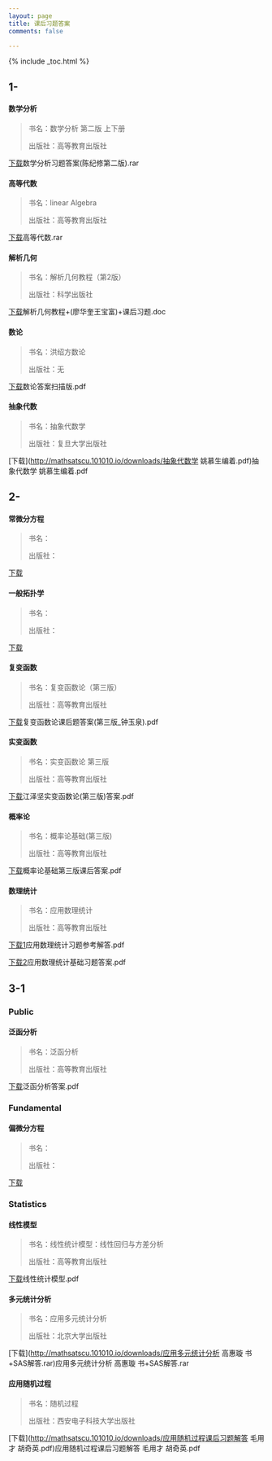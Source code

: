 ```yaml
---
layout: page
title: 课后习题答案
comments: false

---
```


{% include _toc.html %}

## 1-

#### 数学分析

> 书名：数学分析 第二版 上下册
> 
> 出版社：高等教育出版社
  
[下载](http://mathsatscu.101010.io/downloads/数学分析习题答案(陈纪修第二版).rar)数学分析习题答案(陈纪修第二版).rar

#### 高等代数

> 书名：linear Algebra
> 
> 出版社：高等教育出版社
  
[下载](http://mathsatscu.101010.io/downloads/高等代数.rar)高等代数.rar

#### 解析几何

> 书名：解析几何教程（第2版）
> 
> 出版社：科学出版社
  
[下载](http://mathsatscu.101010.io/downloads/解析几何教程+(廖华奎王宝富)+课后习题.doc)解析几何教程+(廖华奎王宝富)+课后习题.doc

#### 数论

> 书名：洪绍方数论
> 
> 出版社：无
  
[下载](http://mathsatscu.101010.io/downloads/数论答案扫描版.pdf)数论答案扫描版.pdf

#### 抽象代数

> 书名：抽象代数学
> 
> 出版社：复旦大学出版社
  
[下载](http://mathsatscu.101010.io/downloads/抽象代数学 姚慕生编着.pdf)抽象代数学 姚慕生编着.pdf

## 2-

#### 常微分方程

> 书名：
> 
> 出版社：
  
[下载](http://101010.io/downloads/)

#### 一般拓扑学

> 书名：
> 
> 出版社：
  
[下载](http://101010.io/downloads/)

#### 复变函数

> 书名：复变函数论（第三版）
> 
> 出版社：高等教育出版社
  
[下载](http://mathsatscu.101010.io/downloads/复变函数论课后题答案(第三版_钟玉泉).pdf)复变函数论课后题答案(第三版_钟玉泉).pdf
 

#### 实变函数

> 书名：实变函数论 第三版
> 
> 出版社：高等教育出版社
  
[下载](http://mathsatscu.101010.io/downloads/江泽坚实变函数论(第三版)答案.pdf)江泽坚实变函数论(第三版)答案.pdf

#### 概率论

> 书名：概率论基础(第三版) 
> 
> 出版社：高等教育出版社
  
[下载](http://mathsatscu.101010.io/downloads/概率论基础第三版课后答案.pdf)概率论基础第三版课后答案.pdf

#### 数理统计

> 书名：应用数理统计
> 
> 出版社：高等教育出版社

  
[下载1](http://mathsatscu.101010.io/downloads/应用数理统计习题参考解答.pdf)应用数理统计习题参考解答.pdf


[下载2](http://mathsatscu.101010.io/downloads/应用数理统计基础习题答案.pdf)应用数理统计基础习题答案.pdf

## 3-1

### Public

#### 泛函分析

> 书名：泛函分析
> 
> 出版社：高等教育出版社
  
[下载](http://mathsatscu.101010.io/downloads/泛函分析答案.pdf)泛函分析答案.pdf

### Fundamental

#### 偏微分方程

> 书名：
> 
> 出版社：
  
[下载](http://101010.io/downloads/)

### Statistics

#### 线性模型

> 书名：线性统计模型：线性回归与方差分析
> 
> 出版社：高等教育出版社
  
[下载](http://mathsatscu.101010.io/downloads/线性统计模型.pdf)线性统计模型.pdf
 
#### 多元统计分析

> 书名：应用多元统计分析
> 
> 出版社：北京大学出版社
  
[下载](http://mathsatscu.101010.io/downloads/应用多元统计分析 高惠璇 书+SAS解答.rar)应用多元统计分析 高惠璇 书+SAS解答.rar

#### 应用随机过程

> 书名：随机过程
> 
> 出版社：西安电子科技大学出版社
  
[下载](http://mathsatscu.101010.io/downloads/应用随机过程课后习题解答 毛用才 胡奇英.pdf)应用随机过程课后习题解答 毛用才 胡奇英.pdf
 
 
